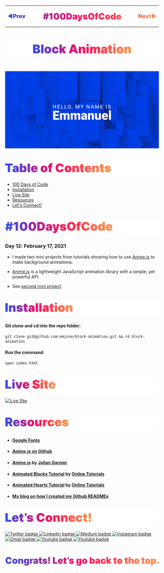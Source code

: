 <p id="header"><p>

<table><tr>
<td> <a href="https://github.com/emjose/range-slider/#header"><img src="Assets/header-left.png" alt="previous" style="width: 200px;"/></a> </td>
<td> <a href="https://github.com/emjose/one-hundred/#header"><img src="Assets/header-center.png" alt="100 days of code" style="width: 580px;"/></a> </td>
<td> <a href="https://github.com/emjose/heart-animation/#header"><img src="Assets/header-right.png" alt="next" style="width: 200px;"/></a> </td>
</tr></table>

<br>

<p id="project-title"><p>

<a href=#table-of-contents>![Block Animation](Assets/inter-012-block-animation.png)</a> 

<br>

<a href="https://emjose.github.io/block-animation/">![Block Animation](Assets/preview-012-block-animation.png)</a>

#

<p id="table-of-contents"><p>

<a href=#table-of-contents>![Table of Contents](Assets/inter-toc.png)</a>  

- [100 Days of Code](#100days)
- [Installation](#installation) 
- [Live Site](#live-site)
- [Resources](#resources)
- [Let's Connect!](#lets-connect) 

#

<p id="100days"><p>

<a href=#100days>![#100DaysOfCode](Assets/inter-100hash.png)</a>  

### Day 12: February 17, 2021
- I made two mini projects from tutorials showing how to use <a href="https://animejs.com/">Anime.js</a> to make background animations.

- <a href="https://animejs.com/">Anime.js</a> is a lightweight JavaScript animation library with a simple, yet powerful API.

- See <a href="https://github.com/emjose/heart-animation/#header">second mini project</a>.

#

<p id="installation"><p>

<a href=#installation>![Installation](Assets/inter-installation.png)</a>

#### Git clone and cd into the repo folder:
``` 
git clone git@github.com:emjose/block-animation.git && cd block-animation
```
#### Run the command:
```
open index.html
```

#

<p id="live-site"><p>

<a href="https://emjose.github.io/block-animation/">![Live Site](Assets/inter-live-site.png)</a>  

<a href="https://emjose.github.io/block-animation/">![Live Site](Assets/012-blocks.gif)</a>

#

<p id="resources"><p>

<a href=#resources>![Resources](Assets/inter-resources.png)</a>  

- #### [Google Fonts](https://fonts.google.com/)
  
- #### [Anime.js on Github](https://github.com/juliangarnier/anime)
  
- #### [Anime.js](https://animejs.com/) by [Julian Garnier](https://github.com/juliangarnier)
  
- #### [Animated Blocks Tutorial](https://youtu.be/XMhHEVznWEY) by [Online Tutorials](https://www.youtube.com/channel/UCbwXnUipZsLfUckBPsC7Jog)

- #### [Animated Hearts Tutorial](https://youtu.be/MBnS34iENrw) by [Online Tutorials](https://www.youtube.com/channel/UCbwXnUipZsLfUckBPsC7Jog)

- #### [My blog on how I created my Github READMEs](https://emmanueljose.medium.com/readme-a-makeover-story-b9c7be37a6de?sk=7ae6623d365409d875753e4604e42ffd) 

#

<p id="lets-connect"><p>

<a href=#lets-connect>![Let's Connect!](Assets/inter-lets-connect.png)</a>

<p><a href="https://twitter.com/Emmanuel_Labor"><img src="https://img.shields.io/badge/twitter-%231DA1F2.svg?&style=for-the-badge&logo=twitter&logoColor=white" height=30 width=90 alt="Twitter badge"> <a href="https://www.linkedin.com/in/emmanuelpjose/"><img src="https://img.shields.io/badge/linkedin-%230064e7.svg?&style=for-the-badge&logo=linkedin&logoColor=white" height=30 width=90 alt="Linkedin badge"> <a href="https://emmanueljose.medium.com/"><img src="https://img.shields.io/badge/medium-%238700f5.svg?&style=for-the-badge&logo=medium&logoColor=white" height=30 width=90 alt="Medium badge"> <a href="https://www.instagram.com/emmanuel_jose/"><img src="https://img.shields.io/badge/instagram-%23ff0077.svg?&style=for-the-badge&logo=instagram&logoColor=white" height=30 width=90 alt="Instagram badge"> <a href="mailto:emjose@gmail.com"><img src="https://img.shields.io/badge/gmail-%23fd1745.svg?&style=for-the-badge&logo=gmail&logoColor=white" height=30 width=90 alt="Gmail badge"> <a href="https://www.youtube.com/channel/UCQdqFg-_J83jn9xJRd1W3tQ/videos"><img src="https://img.shields.io/badge/youtube-%23FF0000.svg?&style=for-the-badge&logo=youtube&logoColor=white" height=30 width=90 alt="Youtube badge"> <a href="https://github.com/emjose"><img src="https://img.shields.io/badge/github-%23ff8e44.svg?&style=for-the-badge&logo=github&logoColor=white" height=30 width=90 alt="Youtube badge"></p>

#

<a href=#header>![Back to Top](Assets/inter-congrats.png)</a>

<!-- Emmanuel Jose logo and favicon. © Emmanuel Jose. All Rights Reserved. -->